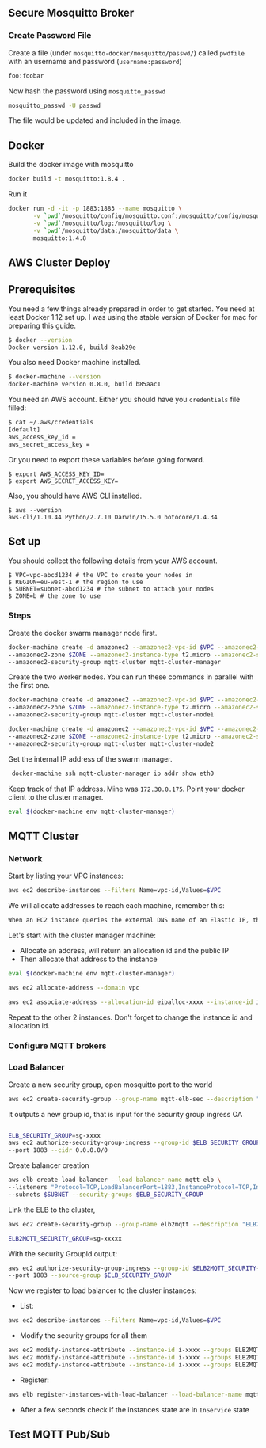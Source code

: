 ## Secure Mosquitto Broker


### Create Password File

Create a file (under `mosquitto-docker/mosquitto/passwd/`) called `pwdfile` with an username and password (`username:password`)

```sh
foo:foobar
```

Now hash the password using `mosquitto_passwd`

```sh
mosquitto_passwd -U passwd
```

The file would be updated and included in the image.

## Docker

Build the docker image with mosquitto

```sh
docker build -t mosquitto:1.8.4 .
```

Run it

```sh
docker run -d -it -p 1883:1883 --name mosquitto \
	   -v `pwd`/mosquitto/config/mosquitto.conf:/mosquitto/config/mosquitto.conf  \
	   -v `pwd`/mosquitto/log:/mosquitto/log \
	   -v `pwd`/mosquitto/data:/mosquitto/data \
	   mosquitto:1.4.8
```

## AWS Cluster Deploy

## Prerequisites

You need a few things already prepared in order to get started. You need at least Docker 1.12 set up. I was using the stable version of Docker for mac for preparing this guide.

```sh
$ docker --version
Docker version 1.12.0, build 8eab29e
```

You also need Docker machine installed.

```sh
$ docker-machine --version
docker-machine version 0.8.0, build b85aac1
```

You need an AWS account. Either you should have you `credentials` file filled:

```sh
$ cat ~/.aws/credentials
[default]
aws_access_key_id =
aws_secret_access_key =
```

Or you need to export these variables before going forward.

```
$ export AWS_ACCESS_KEY_ID=
$ export AWS_SECRET_ACCESS_KEY=
```

Also, you should have AWS CLI installed.
```
$ aws --version
aws-cli/1.10.44 Python/2.7.10 Darwin/15.5.0 botocore/1.4.34
```

## Set up
You should collect the following details from your AWS account.
```
$ VPC=vpc-abcd1234 # the VPC to create your nodes in
$ REGION=eu-west-1 # the region to use
$ SUBNET=subnet-abcd1234 # the subnet to attach your nodes
$ ZONE=b # the zone to use
```

### Steps

Create the docker swarm manager node first.

```sh
docker-machine create -d amazonec2 --amazonec2-vpc-id $VPC --amazonec2-region $REGION \
--amazonec2-zone $ZONE --amazonec2-instance-type t2.micro --amazonec2-subnet-id $SUBNET \
--amazonec2-security-group mqtt-cluster mqtt-cluster-manager
```

Create the two worker nodes. You can run these commands in parallel with the first one.

```sh
docker-machine create -d amazonec2 --amazonec2-vpc-id $VPC --amazonec2-region $REGION \
--amazonec2-zone $ZONE --amazonec2-instance-type t2.micro --amazonec2-subnet-id $SUBNET \
--amazonec2-security-group mqtt-cluster mqtt-cluster-node1

docker-machine create -d amazonec2 --amazonec2-vpc-id $VPC --amazonec2-region $REGION \
--amazonec2-zone $ZONE --amazonec2-instance-type t2.micro --amazonec2-subnet-id $SUBNET \
--amazonec2-security-group mqtt-cluster mqtt-cluster-node2
```

Get the internal IP address of the swarm manager.

```sh
 docker-machine ssh mqtt-cluster-manager ip addr show eth0
```

Keep track of that IP address. Mine was `172.30.0.175`.
Point your docker client to the cluster manager.

```sh
eval $(docker-machine env mqtt-cluster-manager)
```

## MQTT Cluster

### Network

Start by listing your VPC instances:

```sh
aws ec2 describe-instances --filters Name=vpc-id,Values=$VPC
```

We will allocate addresses to reach each machine, remember this:

```sh
When an EC2 instance queries the external DNS name of an Elastic IP, the EC2 DNS server returns the internal IP address of the instance to which the Elastic IP address is currently assigned.
```

Let's start with the cluster manager machine:

- Allocate an address, will return an allocation id and the public IP
- Then allocate that address to the instance

```sh
eval $(docker-machine env mqtt-cluster-manager)

aws ec2 allocate-address --domain vpc

aws ec2 associate-address --allocation-id eipalloc-xxxx --instance-id i-xxxxxxx
```

Repeat to the other 2 instances. Don't forget to change the instance id and allocation id.


### Configure MQTT brokers




### Load Balancer

Create a new security group, open mosquitto port to the world

```sh
aws ec2 create-security-group --group-name mqtt-elb-sec --description "MQTT ELB SecGroup" --vpc-id $VPC
```

It outputs a new group id, that is input for the security group ingress
OA
```sh

ELB_SECURITY_GROUP=sg-xxxx
aws ec2 authorize-security-group-ingress --group-id $ELB_SECURITY_GROUP --protocol tcp \
--port 1883 --cidr 0.0.0.0/0
```

Create balancer creation

```sh
aws elb create-load-balancer --load-balancer-name mqtt-elb \
--listeners "Protocol=TCP,LoadBalancerPort=1883,InstanceProtocol=TCP,InstancePort=1883" \
--subnets $SUBNET --security-groups $ELB_SECURITY_GROUP
```

Link the ELB to the cluster,


```sh
aws ec2 create-security-group --group-name elb2mqtt --description "ELB2MQTT SecGroup" --vpc-id $VPC

ELB2MQTT_SECURITY_GROUP=sg-xxxxx
```


With the security GroupId output:

```sh
aws ec2 authorize-security-group-ingress --group-id $ELB2MQTT_SECURITY-GROUP --protocol tcp \
--port 1883 --source-group $ELB_SECURITY_GROUP
```

Now we register to load balancer to the cluster instances:

- List:

```sh
aws ec2 describe-instances --filters Name=vpc-id,Values=$VPC
```

- Modify the security groups for all them

```sh
aws ec2 modify-instance-attribute --instance-id i-xxxx --groups ELB2MQTT_SECURITY_GROUP $SECURITY_GROUP_ID
aws ec2 modify-instance-attribute --instance-id i-xxxx --groups ELB2MQTT_SECURITY_GROUP $SECURITY_GROUP_ID
aws ec2 modify-instance-attribute --instance-id i-xxxx --groups ELB2MQTT_SECURITY_GROUP $SECURITY_GROUP_ID
```

- Register:

```sh
aws elb register-instances-with-load-balancer --load-balancer-name mqtt-elb --instances i-xxxx i-xxx i-xxxx
```

- After a few seconds check if the instances state are in `InService` state


## Test MQTT Pub/Sub
